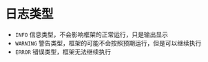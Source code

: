 # 日志类型

- `INFO` 信息类型，不会影响框架的正常运行，只是输出显示
- `WARNING` 警告类型，框架的可能不会按照预期运行，但是可以继续执行
- `ERROR` 错误类型，框架无法继续执行